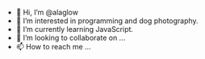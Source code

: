 - 👋 Hi, I’m @alaglow
- 👀 I’m interested in programming and dog photography.
- 🌱 I’m currently learning JavaScript.
- 💞️ I’m looking to collaborate on ...
- 📫 How to reach me ...

